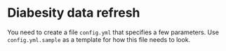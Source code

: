 # Diabesity data refresh

You need to create a file `config.yml` that specifies a few parameters. Use `config.yml.sample` as a template for how this file needs to look.
